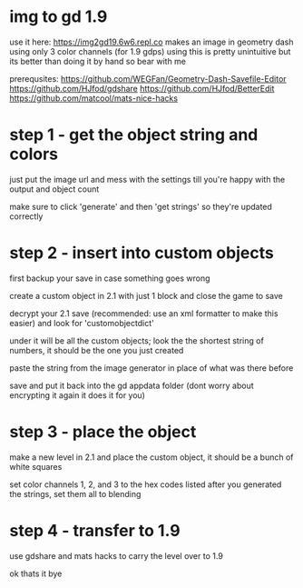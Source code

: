 # img to gd 1.9
use it here: https://img2gd19.6w6.repl.co
makes an image in geometry dash using only 3 color channels (for 1.9 gdps)
using this is pretty unintuitive but its better than doing it by hand so bear with me

prerequsites:
https://github.com/WEGFan/Geometry-Dash-Savefile-Editor
https://github.com/HJfod/gdshare
https://github.com/HJfod/BetterEdit
https://github.com/matcool/mats-nice-hacks

# step 1 - get the object string and colors
just put the image url and mess with the settings till you're happy with the output and object count

make sure to click 'generate' and then 'get strings' so they're updated correctly

# step 2 - insert into custom objects
first backup your save in case something goes wrong

create a custom object in 2.1 with just 1 block and close the game to save

decrypt your 2.1 save (recommended: use an xml formatter to make this easier) and look for 'customobjectdict'

under it will be all the custom objects; look the the shortest string of numbers, it should be the one you just created

paste the string from the image generator in place of what was there before

save and put it back into the gd appdata folder (dont worry about encrypting it again it does it for you)

# step 3 - place the object
make a new level in 2.1 and place the custom object, it should be a bunch of white squares

set color channels 1, 2, and 3 to the hex codes listed after you generated the strings, set them all to blending

# step 4 - transfer to 1.9
use gdshare and mats hacks to carry the level over to 1.9

ok thats it bye